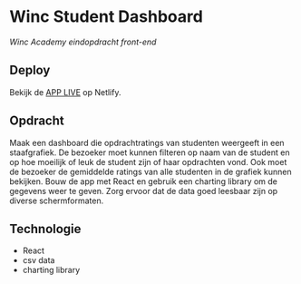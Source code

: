 # Winc Student Dashboard
*Winc Academy eindopdracht front-end*

## Deploy

Bekijk de [APP LIVE](https://student-dashboard-winc-fe.netlify.app) op Netlify.

## Opdracht

Maak een dashboard die opdrachtratings van studenten weergeeft in een staafgrafiek. De bezoeker moet kunnen filteren op naam van de student en op hoe moeilijk of leuk de student zijn of haar opdrachten vond. Ook moet de bezoeker de gemiddelde ratings van alle studenten in de grafiek kunnen bekijken. Bouw de app met React en gebruik een charting library om de gegevens weer te geven. Zorg ervoor dat de data goed leesbaar zijn op diverse schermformaten.

## Technologie

- React
- csv data
- charting library
